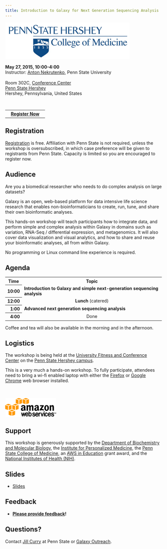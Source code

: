 ```yaml
---
title: Introduction to Galaxy for Next Generation Sequencing Analysis
---
```

<div class='center'>
<a href='http://www.pennstatehershey.org/web/college'><img src="/src/images/logos/PSUMedicine.png" alt="Penn State University College of Medicine" width="400" /></a>



**May 27, 2015, 10:00-4:00**<br />
Instructor: [Anton Nekrutenko](/src/people/anton/index.md), Penn State University<br /><br />
Room 302C, [Conference Center](http://www.pennstatehershey.org/c/document_library/get_file?folderId=11516&name=DLFE-17612.pdf)<br />[Penn State Hershey](http://www.pennstatehershey.org/)<br />
Hershey, Pennsylvania, United States
</div>

<div class='right'>
<br />
<table>
  <tr>
    <th> &nbsp;&nbsp; <a href='http://bit.ly/gxyhershey2015reg'>Register Now</a> &nbsp;&nbsp; </th>
  </tr>
</table>

</div>

## Registration

[Registration](http://bit.ly/gxyhershey2015reg) is free. Affiliation with Penn State is not required, unless the workshop is oversubscribed, in which case preference will be given to registrants from Penn State.  Capacity is limited so you are encouraged to register now.

## Audience

Are you a biomedical researcher who needs to do complex analysis on large datasets?

Galaxy is an open, web-based platform for data intensive life science research that enables non-bioinformaticians to create, run, tune, and share their own bioinformatic analyses.

This hands-on workshop will teach participants how to integrate data, and perform simple and complex analysis within Galaxy in domains such as variation, RNA-Seq / differential expression, and metagenomics.  It will also cover data visualization and visual analytics, and how to share and reuse your bioinformatic analyses, all from within Galaxy.

No programming or Linux command line experience is required.

## Agenda

<table>
  <tr class="th" >
    <th> Time </th>
    <th> Topic </th>
  </tr>
  <tr>
    <th style=" text-align: right;"> 10:00 </th>
    <td> <strong>Introduction to Galaxy and simple next-generation sequencing analysis</strong> </td>
  </tr>
  <tr>
    <th style=" text-align: right;"> 12:00 </th>
    <td style=" text-align: center;"> <strong>Lunch</strong> (catered) </td>
  </tr>
  <tr>
    <th style=" text-align: right;"> 1:00 </th>
    <td> <strong>Advanced next generation sequencing analysis </td>
  </tr>
  <tr>
    <th style=" text-align: right;"> 4:00 </th>
    <td style=" text-align: center;"> </strong>Done<strong> </td>
  </tr>
</table>


<div class='center'>Coffee and tea will also be available in the morning and in the afternoon.</div>

## Logistics

The workshop is being held at the [University Fitness and Conference Center](http://www.pennstatehershey.org/c/document_library/get_file?folderId=11516&name=DLFE-17612.pdf) on the [Penn State Hershey campus](http://www.pennstatehershey.org/).

This is a very much a hands-on workshop.  To fully participate, attendees need to bring a wi-fi enabled laptop with either the [Firefox](https://www.mozilla.org/en-US/firefox/new/) or [Google Chrome](http://www.google.com/chrome) web browser installed.

<div class='right center'>
<br /><br />
<a href='http://aws.amazon.com/'><img src="/src/images/logos/AWSLogo.png" alt="Amazon Web Services" /></a>
</div>

## Support

This workshop is generously supported by the [Department of Biochemistry and Molecular Biology](http://www2.med.psu.edu/biochemistry), the [Institute for Personalized Medicine](http://www2.med.psu.edu/ipm/), the [Penn State College of Medicine](http://www.pennstatehershey.org/web/college), an [AWS in Education](http://aws.amazon.com/education/) grant award, and the [National Institutes of Health (NIH)](http://www.nih.gov).

## Slides

* [Slides](PLACEHOLDER_ATTACHMENT_URL/src/documents/presentations/2015PennStateHersheyWorkshop.pdf) 

## Feedback

* **[Please provide feedback](http://bit.ly/hershey2015feedback)!**

## Questions?

Contact [Jill Curry](mailto:jcurry@hmc.psu.edu) at Penn State or [Galaxy Outreach](mailto:outreach@galaxyproject.org).
